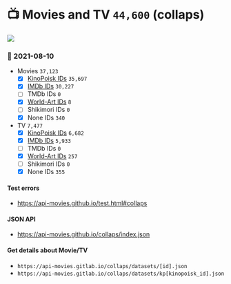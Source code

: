 # :tv: Movies and TV `44,600` (collaps)

<a href="https://API-Movies.github.io"><img src="https://API-Movies.github.io/banner.png?cache"></a>

### :date: 2021-08-10
- Movies `37,123`
  - [x] <a href="https://API-Movies.github.io/collaps/movie_kinopoisk_ids.json">KinoPoisk IDs</a> `35,697`
  - [x] <a href="https://API-Movies.github.io/collaps/movie_imdb_ids.json">IMDb IDs</a> `30,227`
  - [ ] TMDb IDs `0`
  - [x] <a href="https://API-Movies.github.io/collaps/movie_world_art_ids.json">World-Art IDs</a> `8`
  - [ ] Shikimori IDs `0`
  - [x] None IDs `340`
- TV `7,477`
  - [x] <a href="https://API-Movies.github.io/collaps/tv_kinopoisk_ids.json">KinoPoisk IDs</a> `6,682`
  - [x] <a href="https://API-Movies.github.io/collaps/tv_imdb_ids.json">IMDb IDs</a> `5,933`
  - [ ] TMDb IDs `0`
  - [x] <a href="https://API-Movies.github.io/collaps/tv_world_art_ids.json">World-Art IDs</a> `257`
  - [ ] Shikimori IDs `0`
  - [x] None IDs `355`
#### Test errors
- <a href='https://api-movies.github.io/test.html#collaps'>https://api-movies.github.io/test.html#collaps</a>
#### JSON API
- <a href='https://api-movies.github.io/collaps/index.json'>https://api-movies.github.io/collaps/index.json</a>
#### Get details about Movie/TV
- `https://api-movies.gitlab.io/collaps/datasets/[id].json`
- `https://api-movies.gitlab.io/collaps/datasets/kp[kinopoisk_id].json`
